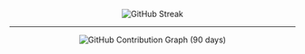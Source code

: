<p align="center">
    <img src="https://arjunmehta-stats-readme.vercel.app?user=Arjunmehta312&theme=tokyonight-duo&date_format=j%20M%5B%20Y%5D" alt="GitHub Streak" />
  </a>
</p>

---

<p align="center">
    <img src="https://arjunmehta-graph-readme.vercel.app/graph?username=Arjunmehta312&theme=tokyo-night&hide_border=true&area=true&days=45" alt="GitHub Contribution Graph (90 days)" />
  </a>
</p>
